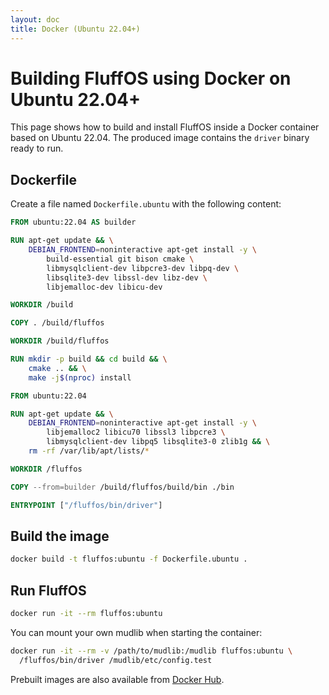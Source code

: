 ```yaml
---
layout: doc
title: Docker (Ubuntu 22.04+)
---
```


# Building FluffOS using Docker on Ubuntu 22.04+

This page shows how to build and install FluffOS inside a Docker container
based on Ubuntu 22.04. The produced image contains the `driver` binary
ready to run.

## Dockerfile

Create a file named `Dockerfile.ubuntu` with the following content:

```Dockerfile
FROM ubuntu:22.04 AS builder

RUN apt-get update && \
    DEBIAN_FRONTEND=noninteractive apt-get install -y \
        build-essential git bison cmake \
        libmysqlclient-dev libpcre3-dev libpq-dev \
        libsqlite3-dev libssl-dev libz-dev \
        libjemalloc-dev libicu-dev

WORKDIR /build

COPY . /build/fluffos

WORKDIR /build/fluffos

RUN mkdir -p build && cd build && \
    cmake .. && \
    make -j$(nproc) install

FROM ubuntu:22.04

RUN apt-get update && \
    DEBIAN_FRONTEND=noninteractive apt-get install -y \
        libjemalloc2 libicu70 libssl3 libpcre3 \
        libmysqlclient-dev libpq5 libsqlite3-0 zlib1g && \
    rm -rf /var/lib/apt/lists/*

WORKDIR /fluffos

COPY --from=builder /build/fluffos/build/bin ./bin

ENTRYPOINT ["/fluffos/bin/driver"]
```

## Build the image

```bash
docker build -t fluffos:ubuntu -f Dockerfile.ubuntu .
```

## Run FluffOS

```bash
docker run -it --rm fluffos:ubuntu
```

You can mount your own mudlib when starting the container:

```bash
docker run -it --rm -v /path/to/mudlib:/mudlib fluffos:ubuntu \
  /fluffos/bin/driver /mudlib/etc/config.test
```

Prebuilt images are also available from [Docker Hub](https://hub.docker.com/r/fluffos/fluffos).
